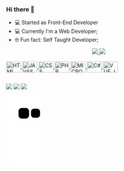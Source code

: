 ### Hi there 👋

- 💻 Started as Front-End Developer
- 💻 Currently I'm a Web Developer;
- 🤓 Fun fact: Self Taught Developer;

<div align="center">
  <a href="https://github.com/diogolopeswork">
  <img height="180em" src="https://github-readme-stats.vercel.app/api?username=diogolopeswork&show_icons=true&theme=dracula&include_all_commits=true&count_private=true" />
  <img height="180em" src="https://github-readme-stats.vercel.app/api/top-langs/?username=diogolopeswork&layout=compact&langs_count=7&theme=dracula"/>
</div>
<div style="display: inline_block"><br>
    <img align="center" height="30" width="40" src="https://cdn.jsdelivr.net/gh/devicons/devicon/icons/html5/html5-original.svg" title="HTML">
  <img align="center" height="30" width="40" src="https://cdn.jsdelivr.net/gh/devicons/devicon/icons/javascript/javascript-original.svg" title="JAVASCRIPT">
  <img align="center" height="30" width="40" src="https://cdn.jsdelivr.net/gh/devicons/devicon/icons/css3/css3-original.svg" title="CSS">
  <img align="center" height="30" width="40" src="https://cdn.jsdelivr.net/gh/devicons/devicon/icons/php/php-original.svg" title="PHP">
  <img align="center" height="30" width="40" src="https://imgs.search.brave.com/a6UwJHQEwUY7-S2lc0mvwBhW5vrz90S2NukwgDQEwPk/rs:fit:860:0:0/g:ce/aHR0cHM6Ly93d3cu/aWNvbnNob2NrLmNv/bS9pbWFnZS9Ccmls/bGlhbnQvRGF0YWJh/c2UvbWljcm9zb2Z0/X3NxbF9zZXJ2ZXI" title="MICROSOFT SQL SERVER">
  <img align="center" height="30" width="40" src="https://cdn.jsdelivr.net/gh/devicons/devicon/icons/csharp/csharp-original.svg" title="C#">
  <img align="center" height="30" width="40" src="https://cdn.jsdelivr.net/gh/devicons/devicon/icons/vuejs/vuejs-original.svg"title="VUE.JS">
  
</div>

  ##
 
<div> 
  <a href="https://www.instagram.com/di0gol0pes/" target="_blank"><img src="https://img.shields.io/badge/-Instagram-%23E4405F?style=for-the-badge&logo=instagram&logoColor=white" target="_blank"></a>
  <a href = "mailto:deosl98@gmail.com"><img src="https://img.shields.io/badge/-Gmail-%23333?style=for-the-badge&logo=gmail&logoColor=white" target="_blank"></a>
  <a href="https://www.linkedin.com/in/diogoekhidnalopes/" target="_blank"><img src="https://img.shields.io/badge/-LinkedIn-%230077B5?style=for-the-badge&logo=linkedin&logoColor=white" target="_blank"></a> 
 
  ![Snake animation](https://github.com/rafaballerini/rafaballerini/blob/output/github-contribution-grid-snake.svg)
 
</div>

